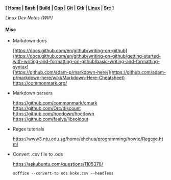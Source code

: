 **[ [Home](00-Home.html) | [Bash](01-Bash.html) | [Build](02-Build.html) | [Cpp](03-Cpp.html) | [Git](04-Git.html) | [Gtk](05-Gtk.html) | [Linux](06-Linux.html) | [Src](07-Src.html) ]**

_Linux Dev Notes (WIP)_

#### Misc

* Markdown docs
    
    [https://docs.github.com/en/github/writing-on-github](https://docs.github.com/en/github/writing-on-github/getting-started-with-writing-and-formatting-on-github/basic-writing-and-formatting-syntax) \
    [https://github.com/adam-p/markdown-here/](https://github.com/adam-p/markdown-here/wiki/Markdown-Here-Cheatsheet) \
    https://commonmark.org/

* Markdown parsers
    
    https://github.com/commonmark/cmark \
    https://github.com/Orc/discount \
    https://github.com/hoedown/hoedown \
    https://github.com/faelys/libsoldout

* Regex tutorials
    
    https://www3.ntu.edu.sg/home/ehchua/programming/howto/Regexe.html

* Convert .csv file to .ods
    
    https://askubuntu.com/questions/1105378/
    ```
    soffice --convert-to ods koko.csv --headless
    ```
